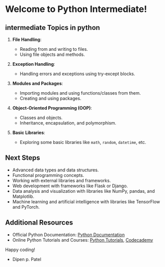 # Welcome to Python Intermediate!

## intermediate Topics in python

1. **File Handling**:
   - Reading from and writing to files.
   - Using file objects and methods.

2. **Exception Handling**:
   - Handling errors and exceptions using try-except blocks.

3. **Modules and Packages**:
   - Importing modules and using functions/classes from them.
   - Creating and using packages.

4. **Object-Oriented Programming (OOP)**:
   - Classes and objects.
   - Inheritance, encapsulation, and polymorphism.

5. **Basic Libraries**:
    - Exploring some basic libraries like `math`, `random`, `datetime`, etc.

## Next Steps
- Advanced data types and data structures.
- Functional programming concepts.
- Working with external libraries and frameworks.
- Web development with frameworks like Flask or Django.
- Data analysis and visualization with libraries like NumPy, pandas, and Matplotlib.
- Machine learning and artificial intelligence with libraries like TensorFlow and PyTorch.

## Additional Resources
- Official Python Documentation: [Python Documentation](https://docs.python.org/3/)
- Online Python Tutorials and Courses: [Python Tutorials](https://www.learnpython.org/), [Codecademy](https://www.codecademy.com/learn/learn-python-3)

Happy coding!
- Dipen p. Patel
